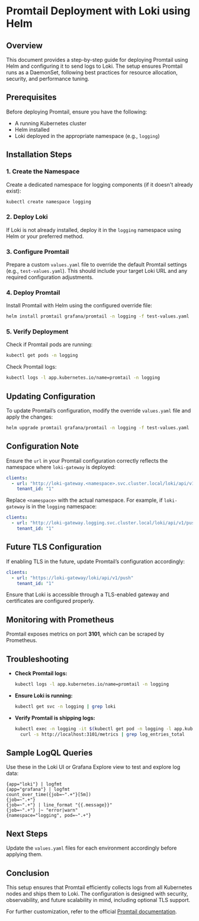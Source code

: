 # Promtail Deployment with Loki using Helm

## Overview

This document provides a step-by-step guide for deploying Promtail using Helm and configuring it to send logs to Loki. The setup ensures Promtail runs as a DaemonSet, following best practices for resource allocation, security, and performance tuning.

## Prerequisites

Before deploying Promtail, ensure you have the following:

- A running Kubernetes cluster
- Helm installed
- Loki deployed in the appropriate namespace (e.g., `logging`)

## Installation Steps

### 1. Create the Namespace

Create a dedicated namespace for logging components (if it doesn't already exist):

```sh
kubectl create namespace logging
```

### 2. Deploy Loki

If Loki is not already installed, deploy it in the `logging` namespace using Helm or your preferred method.

### 3. Configure Promtail

Prepare a custom `values.yaml` file to override the default Promtail settings (e.g., `test-values.yaml`). This should include your target Loki URL and any required configuration adjustments.

### 4. Deploy Promtail

Install Promtail with Helm using the configured override file:

```sh
helm install promtail grafana/promtail -n logging -f test-values.yaml
```

### 5. Verify Deployment

Check if Promtail pods are running:

```sh
kubectl get pods -n logging
```

Check Promtail logs:

```sh
kubectl logs -l app.kubernetes.io/name=promtail -n logging
```

## Updating Configuration

To update Promtail’s configuration, modify the override `values.yaml` file and apply the changes:

```sh
helm upgrade promtail grafana/promtail -n logging -f test-values.yaml
```

## Configuration Note

Ensure the `url` in your Promtail configuration correctly reflects the namespace where `loki-gateway` is deployed:

```yaml
clients:
  - url: "http://loki-gateway.<namespace>.svc.cluster.local/loki/api/v1/push"
    tenant_id: "1"
```

Replace `<namespace>` with the actual namespace. For example, if `loki-gateway` is in the `logging` namespace:

```yaml
clients:
  - url: "http://loki-gateway.logging.svc.cluster.local/loki/api/v1/push"
    tenant_id: "1"
```

## Future TLS Configuration

If enabling TLS in the future, update Promtail’s configuration accordingly:

```yaml
clients:
  - url: "https://loki-gateway/loki/api/v1/push"
    tenant_id: "1"
```

Ensure that Loki is accessible through a TLS-enabled gateway and certificates are configured properly.

## Monitoring with Prometheus

Promtail exposes metrics on port **3101**, which can be scraped by Prometheus.

## Troubleshooting

- **Check Promtail logs:**

  ```sh
  kubectl logs -l app.kubernetes.io/name=promtail -n logging
  ```

- **Ensure Loki is running:**

  ```sh
  kubectl get svc -n logging | grep loki
  ```

- **Verify Promtail is shipping logs:**

  ```sh
  kubectl exec -n logging -it $(kubectl get pod -n logging -l app.kubernetes.io/name=promtail -o jsonpath="{.items[0].metadata.name}") -- \
    curl -s http://localhost:3101/metrics | grep log_entries_total
  ```

## Sample LogQL Queries

Use these in the Loki UI or Grafana Explore view to test and explore log data:

```logql
{app="loki"} | logfmt
{app="grafana"} | logfmt
count_over_time({job=~".+"}[5m])
{job=~".+"}
{job=~".+"} | line_format "{{.message}}"
{job=~".+"} |~ "error|warn"
{namespace="logging", pod=~".+"}
```

## Next Steps

Update the `values.yaml` files for each environment accordingly before applying them.

## Conclusion

This setup ensures that Promtail efficiently collects logs from all Kubernetes nodes and ships them to Loki. The configuration is designed with security, observability, and future scalability in mind, including optional TLS support.

For further customization, refer to the official [Promtail documentation](https://grafana.com/docs/loki/latest/send-data/promtail/).
